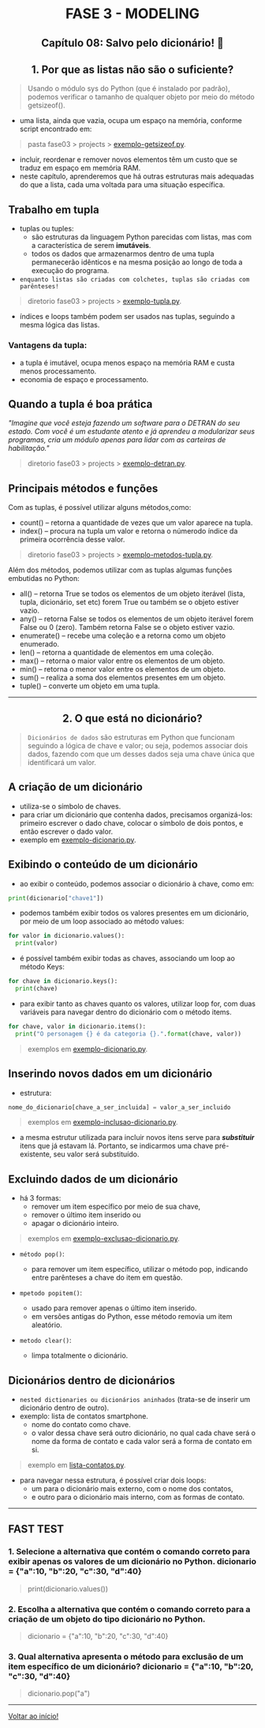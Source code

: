 <div id="fase03" align="center">
<h1>FASE 3 - MODELING</h1>
<h2>Capítulo 08: Salvo pelo dicionário! 📙</h2>
</div>

<div align="center">
<h2>1. Por que as listas não são o suficiente?</h2>
</div>

> Usando o módulo sys do Python (que é instalado por padrão), podemos verificar o tamanho de qualquer objeto por meio do método getsizeof().

- uma lista, ainda que vazia, ocupa um espaço na memória, conforme script encontrado em:

> pasta fase03 > projects > [exemplo-getsizeof.py](./scripts/exemplo-getsizeof.py).

- incluir, reordenar e remover novos elementos têm um custo que se traduz em espaço em memória RAM.
- neste capítulo, aprenderemos que há outras estruturas mais adequadas do que a lista, cada uma voltada para uma situação específica.

## Trabalho em tupla

- tuplas ou tuples:
  - são estruturas da linguagem Python parecidas com listas, mas com a característica de serem **imutáveis**. 
  - todos os dados que armazenarmos dentro de uma tupla permanecerão idênticos e na mesma posição ao longo de toda a execução do programa.
- `enquanto listas são criadas com colchetes, tuplas são criadas com parênteses!`

> diretorio fase03 > projects > [exemplo-tupla.py](./scripts/exemplo-tupla.py).

- índices e loops também podem ser usados nas tuplas, seguindo a mesma lógica das listas.

### Vantagens da tupla:
- a tupla é imutável, ocupa menos espaço na memória RAM e custa menos processamento.
- economia de espaço e processamento.

## Quando a tupla é boa prática

<em>"Imagine que você esteja fazendo um software para o DETRAN do seu estado. Com você é um estudante atento e já aprendeu a modularizar seus programas, cria um módulo apenas para lidar com as carteiras de habilitação."</em>

> diretorio fase03 > projects > [exemplo-detran.py](./scripts/exemplo-detran.py).

## Principais métodos e funções

Com as tuplas, é possível utilizar alguns métodos,como:
- count() – retorna a quantidade de vezes que um valor aparece na tupla.
- index() – procura na tupla um valor e retorna o númerodo índice da primeira ocorrência desse valor.

> diretorio fase03 > projects > [exemplo-metodos-tupla.py](./scripts/exemplo-metodos-tupla.py).

Além dos métodos, podemos utilizar com as tuplas algumas funções embutidas no Python:
- all() – retorna True se todos os elementos de um objeto iterável (lista, tupla, dicionário, set etc) forem True ou também se o objeto estiver vazio.
- any() – retorna False se todos os elementos de um objeto iterável forem False ou 0 (zero). Também retorna False se o objeto estiver vazio.
- enumerate() – recebe uma coleção e a retorna como um objeto enumerado.
- len() – retorna a quantidade de elementos em uma coleção.
- max() – retorna o maior valor entre os elementos de um objeto.
- min() – retorna o menor valor entre os elementos de um objeto.
- sum() – realiza a soma dos elementos presentes em um objeto.
- tuple() – converte um objeto em uma tupla.

---

<div align="center">
<h2>2. O que está no dicionário?</h2>
</div>

> `Dicionários de dados` são estruturas em Python que funcionam seguindo a lógica de chave e valor; ou seja, podemos associar dois dados, fazendo com que um desses dados seja uma chave única que identificará um valor.

## A criação de um dicionário

- utiliza-se o símbolo de chaves.
- para criar um dicionário que contenha dados, precisamos organizá-los: primeiro escrever o dado chave, colocar o símbolo de dois pontos, e então escrever o dado valor.
- exemplo em [exemplo-dicionario.py](./scripts/exemplo-dicionario.py).

## Exibindo o conteúdo de um dicionário

- ao exibir o conteúdo, podemos associar o dicionário à chave, como em:

~~~python
print(dicionario["chave1"])
~~~

- podemos também exibir todos os valores presentes em um dicionário, por meio de um loop associado ao método values:

~~~python
for valor in dicionario.values():
  print(valor)
~~~

- é possível também exibir todas as chaves, associando um loop ao método Keys:

~~~python
for chave in dicionario.keys():
  print(chave)
~~~

- para exibir tanto as chaves quanto os valores, utilizar loop for, com duas variáveis para navegar dentro do dicionário com o método items.

~~~python
for chave, valor in dicionario.items():
  print("O personagem {} é da categoria {}.".format(chave, valor))
~~~

> exemplos em [exemplo-dicionario.py](./scripts/exemplo-dicionario.py).

## Inserindo novos dados em um dicionário

- estrutura:

~~~python
nome_do_dicionario[chave_a_ser_incluida] = valor_a_ser_incluido
~~~

> exemplos em [exemplo-inclusao-dicionario.py](./scripts/exemplo-inclusao-dicionario.py).

- a mesma estrutur utilizada para incluir novos itens serve para ***substituir*** itens que já estavam lá. Portanto, se indicarmos uma chave pré-existente, seu valor será substituído.

## Excluindo dados de um dicionário

- há 3 formas: 
  - remover um item específico por meio de sua chave,
  - remover o último item inserido ou 
  - apagar o dicionário inteiro.

> exemplos em [exemplo-exclusao-dicionario.py](./scripts/exemplo-exclusao-dicionario.py).

- `método pop()`:
  - para remover um item específico, utilizar o método pop, indicando entre parênteses a chave do item em questão.

- `mpetodo popitem()`:
  - usado para remover apenas o último item inserido.
  - em versões antigas do Python, esse método removia um item aleatório.

- `metodo clear()`:
  - limpa totalmente o dicionário.

## Dicionários dentro de dicionários

- `nested dictionaries ou dicionários aninhados` (trata-se de inserir um dicionário dentro de outro).
- exemplo: lista de contatos smartphone.
  - nome do contato como chave.
  - o valor dessa chave será outro dicionário, no qual cada chave será o nome da forma de contato e cada valor será a forma de contato em si.

> exemplo em [lista-contatos.py](./scripts/lista-contatos.py).

- para navegar nessa estrutura, é possível criar dois loops: 
  - um para o dicionário mais externo, com o nome dos contatos, 
  - e outro para o dicionário mais interno, com as formas de contato.

---

## FAST TEST

### 1. Selecione a alternativa que contém o comando correto para exibir apenas os valores de um dicionário no Python. dicionario = {"a":10, "b":20, "c":30, "d":40}
> print(dicionario.values())

### 2. Escolha a alternativa que contém o comando correto para a criação de um objeto do tipo dicionário no Python.
> dicionario = {"a":10, "b":20, "c":30, "d":40}

### 3. Qual alternativa apresenta o método para exclusão de um item específico de um dicionário? dicionario = {"a":10, "b":20, "c":30, "d":40}
> dicionario.pop("a")

--- 

[Voltar ao início!](https://github.com/monicaquintal/fintech)
